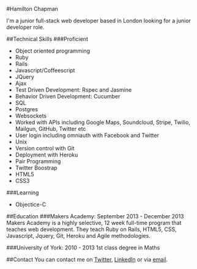 #Hamilton Chapman

I'm a junior full-stack web developer based in London looking for a junior developer role.

##Technical Skills
###Proficient
- Object oriented programming
- Ruby
- Rails
- Javascript/Coffeescript
- JQuery
- Ajax
- Test Driven Development: Rspec and Jasmine
- Behavior Driven Development: Cucumber
- SQL
- Postgres
- Websockets
- Worked with APIs including Google Maps, Soundcloud, Stripe, Twilio, Mailgun, GitHub, Twitter etc
- User login including omniauth with Facebook and Twitter
- Unix
- Version control with Git
- Deployment with Heroku
- Pair Programming
- Twitter Boostrap
- HTML5
- CSS3

###Learning
- Objectice-C

##Education
###Makers Academy: September 2013 - December 2013
Makers Academy is a highly selective, 12 week full-time program that teaches web development. They teach Ruby on Rails, HTML5, CSS, Javascript, Jquery, Git, Heroku and Agile methodologies.

###University of York: 2010 - 2013
1st class degree in Maths

##Contact
You can contact me on [Twitter](http://www.twitter.com/hamchapman), [LinkedIn](http://www.linkedin.com/in/hamiltonchapman) or via [email](mailto:hamchapman@gmail.com).
